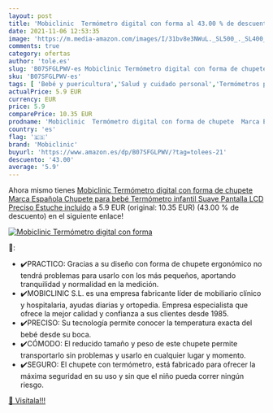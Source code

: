 ```yaml
---
layout: post
title: 'Mobiclinic  Termómetro digital con forma al 43.00 % de descuento'
date: 2021-11-06 12:53:35
image: 'https://m.media-amazon.com/images/I/31bv8e3NWuL._SL500_._SL400_.jpg'
comments: true
category: ofertas
author: 'tole.es'
slug: 'B07SFGLPWV-es Mobiclinic Termómetro digital con forma de chupete Marca...'
sku: 'B07SFGLPWV-es'
tags: [ 'Bebé y puericultura','Salud y cuidado personal','Termómetros para bebé','bebé','chupete','mobiclinic', ]
actualPrice: 5.9 EUR
currency: EUR
price: 5.9
comparePrice: 10.35 EUR
prodname: 'Mobiclinic  Termómetro digital con forma de chupete  Marca Española  Chupete para bebé  Termómetro infantil  Suave  Pantalla LCD  Preciso  Estuche incluido'
country: 'es'
flag: '🇪🇸'
brand: 'Mobiclinic'
buyurl: 'https://www.amazon.es/dp/B07SFGLPWV/?tag=tolees-21'
descuento: '43.00'
average: '5.9'
---
```


Ahora mismo tienes [Mobiclinic  Termómetro digital con forma de chupete  Marca Española  Chupete para bebé  Termómetro infantil  Suave  Pantalla LCD  Preciso  Estuche incluido](https://www.amazon.es/dp/B07SFGLPWV/?tag=tolees-21) a 5.9 EUR (original: 10.35 EUR) (43.00 %  de descuento) en el siguiente enlace!

[![Mobiclinic  Termómetro digital con forma](https://m.media-amazon.com/images/I/31bv8e3NWuL._SL500_._SL400_.jpg)](https://www.amazon.es/dp/B07SFGLPWV/?tag=tolees-21)

🔎:

- ✔️PRACTICO: Gracias a su diseño con forma de chupete ergonómico no tendrá problemas para usarlo con los más pequeños, aportando tranquilidad y normalidad en la medición.
- ✔️MOBICLINIC S.L. es una empresa fabricante líder de mobiliario clínico y hospitalaria, ayudas diarias y ortopedia. Empresa especialista que ofrece la mejor calidad y confianza a sus clientes desde 1985.
- ✔️PRECISO: Su tecnología permite conocer la temperatura exacta del bebé desde su boca.
- ✔️CÓMODO: El reducido tamaño y peso de este chupete permite transportarlo sin problemas y usarlo en cualquier lugar y momento.
- ✔️SEGURO: El chupete con termómetro, está fabricado para ofrecer la máxima seguridad en su uso y sin que el niño pueda correr ningún riesgo.

[🛒 Visítala!!!](https://www.amazon.es/dp/B07SFGLPWV/?tag=tolees-21)
